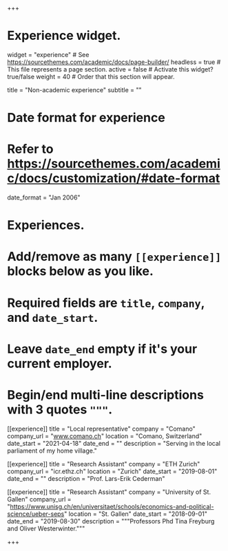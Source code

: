 +++
# Experience widget.
widget = "experience"  # See https://sourcethemes.com/academic/docs/page-builder/
headless = true  # This file represents a page section.
active = false  # Activate this widget? true/false
weight = 40  # Order that this section will appear.

title = "Non-academic experience"
subtitle = ""

# Date format for experience
#   Refer to https://sourcethemes.com/academic/docs/customization/#date-format
date_format = "Jan 2006"

# Experiences.
#   Add/remove as many `[[experience]]` blocks below as you like.
#   Required fields are `title`, `company`, and `date_start`.
#   Leave `date_end` empty if it's your current employer.
#   Begin/end multi-line descriptions with 3 quotes `"""`.

[[experience]]
  title = "Local representative"
  company = "Comano"
  company_url = "www.comano.ch"
  location = "Comano, Switzerland"
  date_start = "2021-04-18"
  date_end = ""
  description = "Serving in the local parliament of my home village."

[[experience]]
  title = "Research Assistant"
  company = "ETH Zurich"
  company_url = "icr.ethz.ch"
  location = "Zurich"
  date_start = "2019-08-01"
  date_end = ""
  description = "Prof. Lars-Erik Cederman"

[[experience]]
  title = "Research Assistant"
  company = "University of St. Gallen"
  company_url = "https://www.unisg.ch/en/universitaet/schools/economics-and-political-science/ueber-seps"
  location = "St. Gallen"
  date_start = "2018-09-01"
  date_end = "2019-08-30"
  description = """Professors Phd Tina Freyburg and Oliver Westerwinter."""
  
+++
